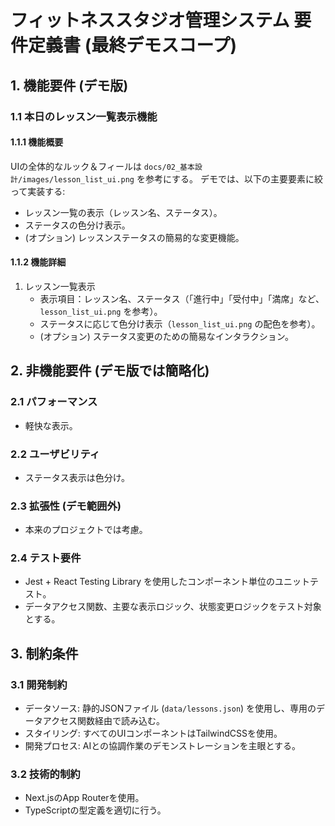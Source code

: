 # フィットネススタジオ管理システム 要件定義書 (最終デモスコープ)

## 1. 機能要件 (デモ版)

### 1.1 本日のレッスン一覧表示機能
#### 1.1.1 機能概要
UIの全体的なルック＆フィールは `docs/02_基本設計/images/lesson_list_ui.png` を参考にする。
デモでは、以下の主要要素に絞って実装する:
- レッスン一覧の表示（レッスン名、ステータス）。
- ステータスの色分け表示。
- (オプション) レッスンステータスの簡易的な変更機能。

#### 1.1.2 機能詳細
1. レッスン一覧表示
   - 表示項目：レッスン名、ステータス（「進行中」「受付中」「満席」など、`lesson_list_ui.png` を参考）。
   - ステータスに応じて色分け表示（`lesson_list_ui.png` の配色を参考）。
   - (オプション) ステータス変更のための簡易なインタラクション。

## 2. 非機能要件 (デモ版では簡略化)

### 2.1 パフォーマンス
- 軽快な表示。

### 2.2 ユーザビリティ
- ステータス表示は色分け。

### 2.3 拡張性 (デモ範囲外)
- 本来のプロジェクトでは考慮。

### 2.4 テスト要件
- Jest + React Testing Library を使用したコンポーネント単位のユニットテスト。
- データアクセス関数、主要な表示ロジック、状態変更ロジックをテスト対象とする。

## 3. 制約条件

### 3.1 開発制約
- データソース: 静的JSONファイル (`data/lessons.json`) を使用し、専用のデータアクセス関数経由で読み込む。
- スタイリング: すべてのUIコンポーネントはTailwindCSSを使用。
- 開発プロセス: AIとの協調作業のデモンストレーションを主眼とする。

### 3.2 技術的制約
- Next.jsのApp Routerを使用。
- TypeScriptの型定義を適切に行う。
